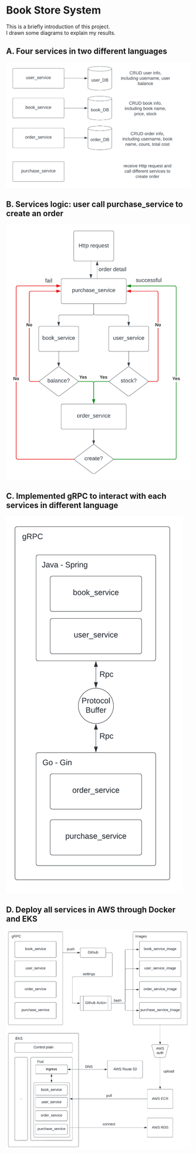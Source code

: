 # Book Store System  
This is a briefly introduction of this project.  
I drawn some diagrams to explain my results.  

## A. Four services in two different languages

![image](https://github.com/TotallyNewGuy/bookstore/blob/main/picture/service1.png)

## B. Services logic: user call purchase_service to create an order
![image](https://github.com/TotallyNewGuy/bookstore/blob/main/picture/service2.png)

## C. Implemented gRPC to interact with each services in different language

![image](https://github.com/TotallyNewGuy/bookstore/blob/main/picture/grpc.png)  

## D. Deploy all services in AWS through Docker and EKS

![image](https://github.com/TotallyNewGuy/bookstore/blob/main/picture/AWS-arch.png)
